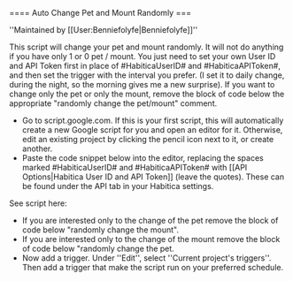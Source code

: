 ==== Auto Change Pet and Mount Randomly ===

''Maintained by [[User:Benniefolyfe|Benniefolyfe]]''

This script will change your pet and mount randomly. It will not do anything if you have only 1 or 0 pet / mount.
You just need to set your own User ID and API Token first in place of #HabiticaUserID# and #HabiticaAPIToken#, and then set the trigger with the interval you prefer. (I set it to daily change, during the night, so the morning gives me a new surprise).
If you want to change only the pet or only the mount, remove the block of code below the appropriate "randomly change the pet/mount" comment.

* Go to script.google.com. If this is your first script, this will automatically create a new Google script for you and open an editor for it. Otherwise, edit an existing project by clicking the pencil icon next to it, or create another.
* Paste the code snippet below into the editor, replacing the spaces marked #HabiticaUserID# and #HabiticaAPIToken# with [[API Options|Habitica User ID and API Token]] (leave the quotes). These can be found under the API tab in your Habitica settings.

See script here: 

* If you are interested only to the change of the pet remove the block of code below "randomly change the mount". 
* If you are interested only to the change of the mount remove the block of code below "randomly change the pet.
* Now add a trigger. Under ''Edit'', select ''Current project's triggers''. Then add a trigger that make the script run on your preferred schedule.
